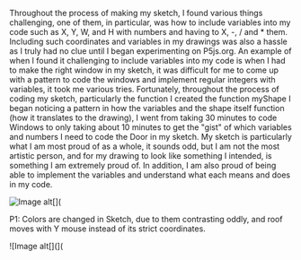 Throughout the process of making my sketch, I found various things challenging, one of them, in particular, was how to include variables into my code such as X, Y, W, and H with numbers and having to X, -, / and *  them. Including such coordinates and variables in my drawings was also a hassle as I truly had no clue until I began experimenting on P5js.org. An example of when I found it challenging to include variables into my code is when I had to make the right window in my sketch, it was difficult for me to come up with a pattern to code the windows and implement regular integers with variables, it took me various tries. Fortunately, throughout the process of coding my sketch, particularly the function I created the function myShape I began noticing a pattern in how the variables and the shape itself function (how it translates to the drawing), I went from taking 30 minutes to code Windows to only taking about 10 minutes to get the "gist" of which variables and numbers I need to code the Door in my sketch. My sketch is particularly what I am most proud of as a whole, it sounds odd, but I am not the most artistic person, and for my drawing to look like something I intended, is something I am extremely proud of. In addition, I am also proud of being able to implement the variables and understand what each means and does in my code. 

![Image alt[](](https://github.com/joaniborragil/shapessketch.io/blob/main/IMG_0117.jpg?raw=true)

P1: Colors are changed in Sketch, due to them contrasting oddly, and roof moves with Y mouse instead of its strict coordinates.  



![Image alt[](](





